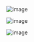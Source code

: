![image](https://github.com/LytvKhai/Labs/assets/145440852/21d58afe-bc05-4221-9662-e4ad5ef4c05e)

![image](https://github.com/LytvKhai/Labs/assets/145440852/74e5fc68-a62e-4100-bdd8-e44ed78dca4e)

![image](https://github.com/LytvKhai/Labs/assets/145440852/7d05d354-6c07-423a-8d2a-21661498378c)
